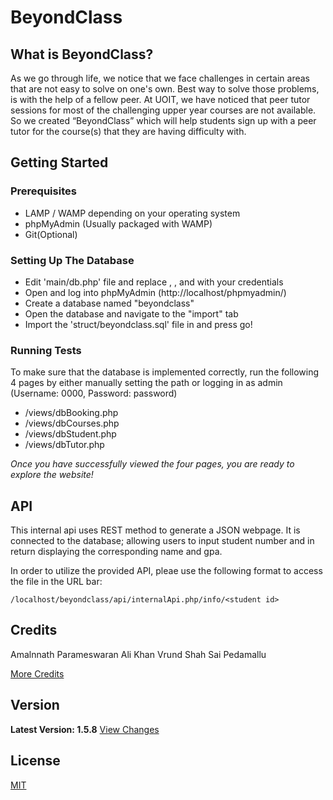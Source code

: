 # BeyondClass

## What is BeyondClass?
As we go through life, we notice that we face challenges in certain areas that are not easy to solve on one's own. Best way to solve those problems, is with the help of a fellow peer. At UOIT, we have noticed that peer tutor sessions for most of the challenging upper year courses are not available. So we created “BeyondClass” which will help students sign up with a peer tutor for the course(s) that they are having difficulty with.

## Getting Started

### Prerequisites
* LAMP / WAMP depending on your operating system
* phpMyAdmin (Usually packaged with WAMP)
* Git(Optional)

### Setting Up The Database
* Edit 'main/db.php' file and replace <server>, <username>, <password> and <database> with your credentials
* Open and log into phpMyAdmin (http://localhost/phpmyadmin/)
* Create a database named "beyondclass"
* Open the database and navigate to the "import" tab
* Import the 'struct/beyondclass.sql' file in and press go! 

### Running Tests
To make sure that the database is implemented correctly, run the following 4 pages by either manually setting the path or logging in as admin (Username: 0000, Password: password)
* /views/dbBooking.php
* /views/dbCourses.php
* /views/dbStudent.php
* /views/dbTutor.php
	
*Once you have successfully viewed the four pages, you are ready to explore the website!*

## API
This internal api uses REST method to generate a JSON webpage. It is connected to the database; allowing users to input student number and in return displaying the corresponding name and gpa.

In order to utilize the provided API, pleae use the following format to access the file in the URL bar:

`/localhost/beyondclass/api/internalApi.php/info/<student id>`

## Credits
Amalnnath Parameswaran
Ali Khan
Vrund Shah
Sai Pedamallu

[More Credits](https://github.com/amalnnath/BeyondClass/blob/master/CREDITS)

## Version
**Latest Version: 1.5.8**
[View Changes](https://github.com/amalnnath/BeyondClass/blob/master/CHANGELOG)

## License
[MIT](https://github.com/amalnnath/BeyondClass/blob/master/LICENSE)